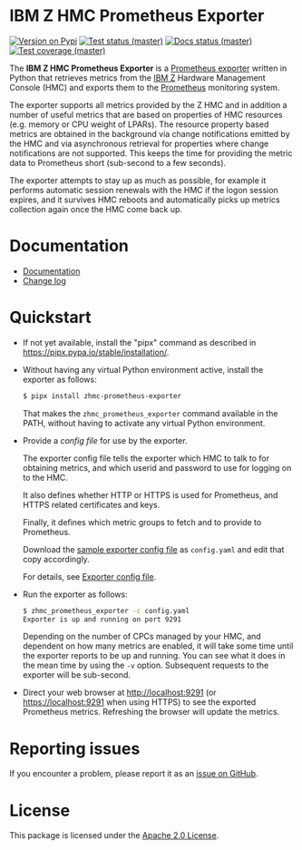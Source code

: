 # IBM Z HMC Prometheus Exporter

[![Version on Pypi](https://img.shields.io/pypi/v/zhmc-prometheus-exporter.svg)](https://pypi.python.org/pypi/zhmc-prometheus-exporter/)
[![Test status (master)](https://github.com/zhmcclient/zhmc-prometheus-exporter/actions/workflows/test.yml/badge.svg?branch=master)](https://github.com/zhmcclient/zhmc-prometheus-exporter/actions/workflows/test.yml?query=branch%3Amaster)
[![Docs status (master)](https://readthedocs.org/projects/zhmc-prometheus-exporter/badge/?version=latest)](https://readthedocs.org/projects/zhmc-prometheus-exporter/builds/)
[![Test coverage (master)](https://coveralls.io/repos/github/zhmcclient/zhmc-prometheus-exporter/badge.svg?branch=master)](https://coveralls.io/github/zhmcclient/zhmc-prometheus-exporter?branch=master)

The **IBM Z HMC Prometheus Exporter** is a
[Prometheus exporter](https://prometheus.io/docs/instrumenting/exporters)
written in Python that retrieves metrics from the
[IBM Z](https://www.ibm.com/it-infrastructure/z) Hardware Management Console
(HMC) and exports them to the [Prometheus](https://prometheus.io)
monitoring system.

The exporter supports all metrics provided by the Z HMC and in addition
a number of useful metrics that are based on properties of HMC resources
(e.g. memory or CPU weight of LPARs). The resource property based
metrics are obtained in the background via change notifications emitted
by the HMC and via asynchronous retrieval for properties where change
notifications are not supported. This keeps the time for providing the
metric data to Prometheus short (sub-second to a few seconds).

The exporter attempts to stay up as much as possible, for example it
performs automatic session renewals with the HMC if the logon session
expires, and it survives HMC reboots and automatically picks up metrics
collection again once the HMC come back up.

# Documentation

- [Documentation](https://zhmc-prometheus-exporter.readthedocs.io/en/stable/)
- [Change log](https://zhmc-prometheus-exporter.readthedocs.io/en/stable/changes.html)

# Quickstart

- If not yet available, install the "pipx" command as described in
  https://pipx.pypa.io/stable/installation/.

- Without having any virtual Python environment active, install the exporter
  as follows:

  ``` bash
  $ pipx install zhmc-prometheus-exporter
  ```

  That makes the `zhmc_prometheus_exporter` command available in the PATH,
  without having to activate any virtual Python environment.

- Provide a *config file* for use by the exporter.

  The exporter config file tells the exporter which HMC to talk to for
  obtaining metrics, and which userid and password to use for logging on to
  the HMC.

  It also defines whether HTTP or HTTPS is used for Prometheus, and HTTPS
  related certificates and keys.

  Finally, it defines which metric groups to fetch and to provide to
  Prometheus.

  Download the
  [sample exporter config file](https://github.com/zhmcclient/zhmc-prometheus-exporter/blob/master/examples/config.yaml)
  as `config.yaml` and edit that copy accordingly.

  For details, see
  [Exporter config file](https://zhmc-prometheus-exporter.readthedocs.io/en/stable/usage.html#exporter-config-file).

- Run the exporter as follows:

  ``` bash
  $ zhmc_prometheus_exporter -c config.yaml
  Exporter is up and running on port 9291
  ```

  Depending on the number of CPCs managed by your HMC, and dependent
  on how many metrics are enabled, it will take some time until the
  exporter reports to be up and running. You can see what it does in
  the mean time by using the `-v` option. Subsequent requests to the
  exporter will be sub-second.

- Direct your web browser at <http://localhost:9291> (or
  <https://localhost:9291> when using HTTPS) to see the exported
  Prometheus metrics. Refreshing the browser will update the metrics.

# Reporting issues

If you encounter a problem, please report it as an
[issue on GitHub](https://github.com/zhmcclient/zhmc-prometheus-exporter/issues).

# License

This package is licensed under the
[Apache 2.0 License](http://apache.org/licenses/LICENSE-2.0).
